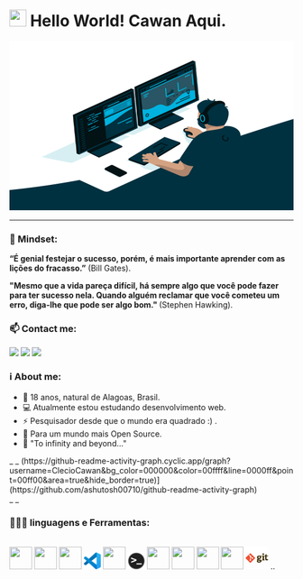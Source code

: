 
<h1><img src="https://raw.githubusercontent.com/kaueMarques/kaueMarques/master/hi.gif" width="30px" height="30px"> Hello World! Cawan Aqui.</h1>

<div align="center">
  <img
    src="code.gif" 
    alt="coding" height="300px" width="700px"/>
	<hr>
</div>
<div>
    <h3 align="left">🧠 Mindset:</h3>
    <p><strong>“É genial festejar o sucesso, porém, é mais importante aprender com as lições do fracasso.”</strong>  (Bill Gates).</p>
    <p><strong>"Mesmo que a vida pareça difícil, há sempre algo que você pode fazer para ter sucesso nela. Quando alguém reclamar que você cometeu um erro, diga-lhe que pode ser algo bom." </strong>(Stephen Hawking).</p>
    <h3>📫 Contact me:</h3>
	    <a href="https://www.instagram.com/clecio_cawan/" target="_blank"><img src="https://img.shields.io/badge/-Instagram-%23E4405F?style=for-the-badge&logo=instagram&logoColor=white" target="_blank"></a>
	    <a href = "mailto:cleciocawandev@gmail.com"><img src="https://img.shields.io/badge/Gmail-D14836?style=for-the-badge&logo=gmail&logoColor=white" target="_blank"></a>
	    <a href="https://www.linkedin.com/in/clecio-cawan-3b5a5625b/" target="_blank"><img src="https://img.shields.io/badge/-LinkedIn-%230077B5?style=for-the-badge&logo=linkedin&logoColor=white" target="_blank"></a>
        
</div>

<h3>ℹ️ About me:</h3>

<div>
	<ul>
		<li> 👤 18 anos, natural de Alagoas, Brasil.</li>
		<li> 💻 Atualmente estou estudando desenvolvimento web.</li>
		<li> ⚡ Pesquisador desde que o mundo era quadrado :) .</li>
		<li> 🐧 Para um mundo mais Open Source.</li>
		<li> 🚀 "To infinity and beyond..."</li>
	</ul> _ _
(https://github-readme-activity-graph.cyclic.app/graph?username=ClecioCawan&bg_color=000000&color=00ffff&line=0000ff&point=00ff00&area=true&hide_border=true)](https://github.com/ashutosh00710/github-readme-activity-graph)
</div> _ _
  
<h3>👨🏽‍💻 linguagens e Ferramentas:</h3>
<br>

<div>
    <img src="https://cdn.jsdelivr.net/gh/devicons/devicon/icons/html5/html5-original.svg" width="40" height="40"/>
    <img src="https://cdn.jsdelivr.net/gh/devicons/devicon/icons/css3/css3-original.svg" width="40" height="40"/>
    <img src="https://cdn.jsdelivr.net/gh/devicons/devicon/icons/javascript/javascript-original.svg" width="40" height="40"/>
    <img height="30" src="https://raw.githubusercontent.com/github/explore/80688e429a7d4ef2fca1e82350fe8e3517d3494d/topics/visual-studio-code/visual-studio-code.png">
    <img src="https://cdn.jsdelivr.net/gh/devicons/devicon/icons/postgresql/postgresql-plain-wordmark.svg" width="40" height="40" />
    <img height="30" src="https://raw.githubusercontent.com/github/explore/80688e429a7d4ef2fca1e82350fe8e3517d3494d/topics/terminal/terminal.png">
    <img src="https://cdn.jsdelivr.net/gh/devicons/devicon/icons/linux/linux-original.svg" width="40" height="40"/>
    <img src="https://cdn.jsdelivr.net/gh/devicons/devicon/icons/canva/canva-original.svg" width="40" height="40"/>
    <img src="https://cdn.jsdelivr.net/gh/devicons/devicon/icons/figma/figma-original.svg" width="40" height="40"/>
    <img src="https://cdn.jsdelivr.net/gh/devicons/devicon/icons/gimp/gimp-original.svg" width="40" height="40"/>
    <img width="40" height="40" src="https://raw.githubusercontent.com/github/explore/80688e429a7d4ef2fca1e82350fe8e3517d3494d/topics/git/git.png">
..
</div>
